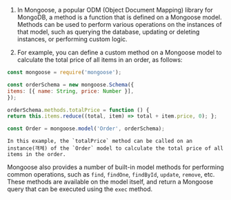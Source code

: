 1. In Mongoose, a popular ODM (Object Document Mapping) library for MongoDB, a method is a function that is defined on a Mongoose model. Methods can be used to perform various operations on the instances of that model, such as querying the database, updating or deleting instances, or performing custom logic.

2. For example, you can define a custom method on a Mongoose model to calculate the total price of all items in an order, as follows:

```js
const mongoose = require('mongoose'); 

const orderSchema = new mongoose.Schema({ 
items: [{ name: String, price: Number }], 
}); 

orderSchema.methods.totalPrice = function () { 
return this.items.reduce((total, item) => total + item.price, 0); }; 

const Order = mongoose.model('Order', orderSchema);
```
	In this example, the `totalPrice` method can be called on an instance(객체) of the `Order` model to calculate the total price of all items in the order.

Mongoose also provides a number of built-in model methods for performing common operations, such as `find`, `findOne`, `findById`, `update`, `remove`, etc. These methods are available on the model itself, and return a Mongoose query that can be executed using the `exec` method.